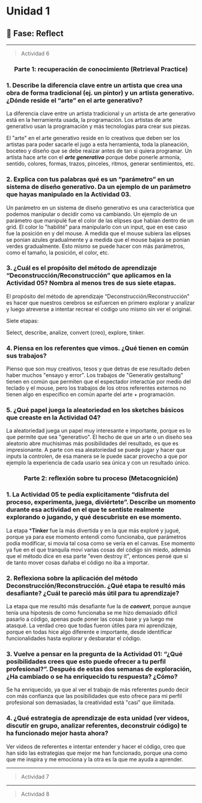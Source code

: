 # Unidad 1

## 🤔 Fase: Reflect

---------------------------------------------------------------------------------------------------------------------------------------------------------------------------------------------------------------------------------

> Actividad 6

### <p align=center> Parte 1: recuperación de conocimiento (Retrieval Practice) </p>

### 1. Describe la diferencia clave entre un artista que crea una obra de forma tradicional (ej. un pintor) y un artista generativo. ¿Dónde reside el “arte” en el arte generativo?

La diferencia clave entre un artista tradicional y un artista de arte generativo está en la herramienta usada, la programación. Los artistas de arte generativo usan la programación y más tecnologías para crear sus piezas. 

El "arte" en el arte generativo reside en lo creativos que deben ser los artistas para poder sacarle el jugo a esta herramienta, toda la planeación, boceteo y diseño que se debe reaizar antes de tan si quiera programar. Un artista hace arte con el ***arte generativo*** porque debe ponerle armonía, sentido, colores, formas, trazos, pinceles, ritmos, generar sentimientos, etc.
   
### 2. Explica con tus palabras qué es un “parámetro” en un sistema de diseño generativo. Da un ejemplo de un parámetro que hayas manipulado en la Actividad 03.

Un parámetro en un sistema de diseño generativo es una característica que podemos manipular o decidir como va cambiando. Un ejemplo de un parámetro que manipulé fue el color de las elipses que habian dentro de un grid. El color lo "habilité" para manipularlo con un input, que en ese caso fue la posición en y del mouse. A medida que el mouse subiera las elipses se ponian azules gradualmente y a medida que el mouse bajara se ponian verdes gradualmente. Esto mismo se puede hacer con más parámetros, como el tamaño, la posición, el color, etc.

### 3. ¿Cuál es el propósito del método de aprendizaje “Deconstrucción/Reconstrucción” que aplicamos en la Actividad 05? Nombra al menos tres de sus siete etapas.

El propósito del método de aprendizaje “Deconstrucción/Reconstrucción" es hacer que nuestros cerebros se esfuercen en primero explorar y analizar y luego atreverse a intentar recrear el código uno mismo sin ver el original. 

Siete etapas:

Select, describe, analize, convert (creo), explore, tinker.

### 4. Piensa en los referentes que vimos. ¿Qué tienen en común sus trabajos?
Pienso que son muy creativos, tesos y que detras de ese resultado deben haber muchos "ensayo y error". Los trabajos de "Generativ gestaltung" tienen en común que permiten que el espectador interactúe por medio del teclado y el mouse, pero los trabajos de los otros referentes externos no tienen algo en especifico en común aparte del arte + programación.

### 5. ¿Qué papel juega la aleatoriedad en los sketches básicos que creaste en la Actividad 04?
La aleatoriedad juega un papel muy interesante e importante, porque es lo que permite que sea "generativo". El hecho de que un arte o un diseño sea aleatorio abre muchisimas más posibilidades del resultado, es que es impresionante. A parte con esa aleatoriedad se puede jugar y hacer que inputs la controlen, de esa manera se le puede sacar provecho a que por ejemplo la experiencia de cada usario sea única y con un resultado único.


### <p align=center> Parte 2: reflexión sobre tu proceso (Metacognición) </p>

### 1. La Actividad 05 te pedía explícitamente “disfruta del proceso, experimenta, juega, diviértete”. Describe un momento durante esa actividad en el que te sentiste realmente explorando o jugando, y qué descubriste en ese momento.

La etapa ***Tinker** fue la más divertida y en la que más exploré y jugué, porque ya para ese momento entendí como funcionaba, que parámetros podía modificar, si movia tal cosa como se vería en el canvas. Ese momento ya fue en el que tranquila moví varias cosas del código sin miedo, además que el método dice en esa parte "even destroy it", entonces pensé que si de tanto mover cosas dañaba el código no iba a importar.

### 2. Reflexiona sobre la aplicación del método Deconstrucción/Reconstrucción. ¿Qué etapa te resultó más desafiante? ¿Cuál te pareció más útil para tu aprendizaje?

La etapa que me resultó más desafiante fue la de ***convert***, porque aunque tenía una hipotesis de como funcionaba se me hizo demasiado difícil pasarlo a código, apenas pude poner las cosas base y ya luego me atasqué. La verdad creo que todas fueron útiles para mi aprendizaje, porque en todas hice algo diferente e importante, desde identificar funcionalidades hasta explorar y desbaratar el código.

### 3. Vuelve a pensar en la pregunta de la Actividad 01: “¿Qué posibilidades crees que esto puede ofrecer a tu perfil profesional?”. Después de estas dos semanas de exploración, ¿Ha cambiado o se ha enriquecido tu respuesta? ¿Cómo?

Se ha enriquecido, ya que al ver el trabajo de más referentes puedo decir con más confianza que las posibilidades que esto ofrece para mi perfil profesional son demasiadas, la creatividad está "casi" que ilimitada.

### 4. ¿Qué estrategia de aprendizaje de esta unidad (ver videos, discutir en grupo, analizar referentes, deconstruir código) te ha funcionado mejor hasta ahora?

Ver videos de referentes e intentar entender y hacer el código, creo que han sido las estrategias que mejor me han funcionado, porque una como que me inspira y me emociona y la otra es la que me ayuda a aprender.

---------------------------------------------------------------------------------------------------------------------------------------------------------------------------------------------------------------------------------

> Actividad 7



---------------------------------------------------------------------------------------------------------------------------------------------------------------------------------------------------------------------------------

> Actividad 8
